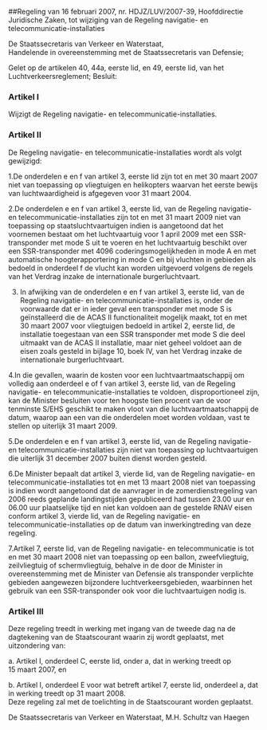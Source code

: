 <meta http-equiv='Content-Type' content='text/html; charset=utf-8' />

##Regeling van 16 februari 2007, nr. HDJZ/LUV/2007-39, Hoofddirectie Juridische Zaken, tot wijziging van de Regeling navigatie- en telecommunicatie-installaties

De Staatssecretaris van Verkeer en Waterstaat,  
Handelende in overeenstemming met de Staatssecretaris van Defensie;

Gelet op de artikelen 40, 44a, eerste lid, en 49, eerste lid, van het Luchtverkeersreglement;
Besluit:    

### Artikel  I  

Wijzigt de Regeling navigatie- en telecommunicatie-installaties. 

### Artikel  II  

De Regeling navigatie- en telecommunicatie-installaties wordt als volgt gewijzigd:

1.De onderdelen e en f van artikel 3, eerste lid zijn tot en met 30 maart 2007 niet van toepassing op vliegtuigen en helikopters waarvan het eerste bewijs van luchtwaardigheid is afgegeven voor 31 maart 2004.

2.De onderdelen e en f van artikel 3, eerste lid, van de Regeling navigatie- en telecommunicatie-installaties zijn tot en met 31 maart 2009 niet van toepassing op staatsluchtvaartuigen indien is aangetoond dat het voornemen bestaat om het luchtvaartuig voor 1 april 2009 met een SSR-transponder met mode S uit te voeren en het luchtvaartuig beschikt over een SSR-transponder met 4096 coderingsmogelijkheden in mode A en met automatische hoogterapportering in mode C en bij vluchten in gebieden als bedoeld in onderdeel f de vlucht kan worden uitgevoerd volgens de regels van het Verdrag inzake de internationale burgerluchtvaart.

3. In afwijking van de onderdelen e en f van artikel 3, eerste lid, van de Regeling navigatie- en telecommunicatie-installaties is, onder de voorwaarde dat er in ieder geval een transponder met mode S is geïnstalleerd die de ACAS II functionaliteit mogelijk maakt, tot en met 30 maart 2007 voor vliegtuigen bedoeld in artikel 2, eerste lid, de installatie toegestaan van een SSR transponder met mode S die deel uitmaakt van de ACAS II installatie, maar niet geheel voldoet aan de eisen zoals gesteld in bijlage 10, boek IV, van het Verdrag inzake de internationale burgerluchtvaart.

4.In die gevallen, waarin de kosten voor een luchtvaartmaatschappij om volledig aan onderdeel e of f van artikel 3, eerste lid, van de Regeling navigatie- en telecommunicatie-installaties te voldoen, disproportioneel zijn, kan de Minister besluiten voor ten hoogste tien procent van de voor tenminste S/EHS geschikt te maken vloot van die luchtvaartmaatschappij de datum, waarop aan een van die onderdelen moet worden voldaan, vast te stellen op uiterlijk 31 maart 2009.

5.De onderdelen e en f van artikel 3, eerste lid, van de Regeling navigatie- en telecommunicatie-installaties zijn niet van toepassing op luchtvaartuigen die uiterlijk 31 december 2007 buiten dienst worden gesteld.

6.De Minister bepaalt dat artikel 3, vierde lid, van de Regeling navigatie- en telecommunicatie-installaties tot en met 13 maart 2008 niet van toepassing is indien wordt aangetoond dat de aanvrager in de zomerdienstregeling van 2006 reeds geplande landingstijden gepubliceerd had tussen 23.00 uur en 06.00 uur plaatselijke tijd en niet kan voldoen aan de gestelde RNAV eisen conform artikel 3, vierde lid, van de Regeling navigatie- en telecommunicatie-installaties op de datum van inwerkingtreding van deze regeling.

7.Artikel 7, eerste lid, van de Regeling navigatie- en telecommunicatie is tot en met 30 maart 2008 niet van toepassing op een ballon, zweefvliegtuig, zeilvliegtuig of schermvliegtuig, behalve in de door de Minister in overeenstemming met de Minister van Defensie als transponder verplichte gebieden aangewezen bijzondere luchtverkeersgebieden, waarbinnen het gebruik van een SSR-transponder ook voor die luchtvaartuigen nodig is.

### Artikel  III  

Deze regeling treedt in werking met ingang van de tweede dag na de dagtekening van de Staatscourant waarin zij wordt geplaatst, met uitzondering van: 

a. Artikel I, onderdeel C, eerste lid, onder a, dat in werking treedt op 15 maart 2007, en  

b. Artikel I, onderdeel E voor wat betreft artikel 7, eerste lid, onderdeel a, dat in werking treedt op 31 maart 2008.   
Deze regeling zal met de toelichting in de Staatscourant worden geplaatst.  

De 
Staatssecretaris van Verkeer en Waterstaat, 
M.H. Schultz van Haegen     

